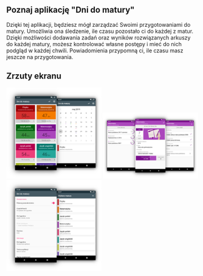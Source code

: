 ## Poznaj aplikację "Dni do matury"
Dzięki tej aplikacji, będziesz mógł zarządzać Swoimi przygotowaniami do matury. Umożliwia ona śledzenie, ile czasu pozostało ci do każdej z matur. Dzięki możliwości dodawania zadań oraz wyników rozwiązanych arkuszy do każdej matury, możesz kontrolować własne postępy i mieć do nich podgląd w każdej chwili. Powiadomienia przypomną ci, ile czasu masz jeszcze na przygotowania.

## Zrzuty ekranu
<img src="/app%201.png" alt="app 1" class="inline" width="250"/>
<img src="/app%202.png" alt="app 2" class="inline" width="250"/>
<img src="/app%203.png" alt="app 3" class="inline" width="250"/>
